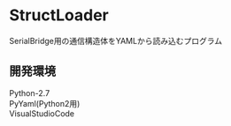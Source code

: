 # StructLoader
SerialBridge用の通信構造体をYAMLから読み込むプログラム

## 開発環境
Python-2.7  
PyYaml(Python2用)  
VisualStudioCode  


